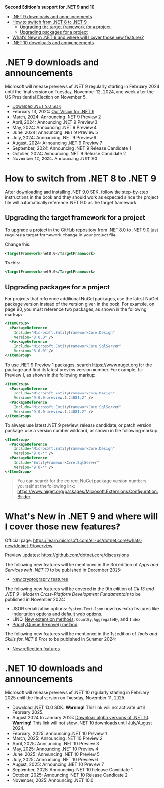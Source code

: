 **Second Edition's support for .NET 9 and 10**

- [.NET 9 downloads and announcements](#net-9-downloads-and-announcements)
- [How to switch from .NET 8 to .NET 9](#how-to-switch-from-net-8-to-net-9)
  - [Upgrading the target framework for a project](#upgrading-the-target-framework-for-a-project)
  - [Upgrading packages for a project](#upgrading-packages-for-a-project)
- [What's New in .NET 9 and where will I cover those new features?](#whats-new-in-net-9-and-where-will-i-cover-those-new-features)
- [.NET 10 downloads and announcements](#net-10-downloads-and-announcements)

# .NET 9 downloads and announcements

Microsoft will release previews of .NET 9 regularly starting in February 2024 until the final version on Tuesday, November 12, 2024, one week after the US Presidential Election on November 5.

- [Download .NET 9.0 SDK](https://dotnet.microsoft.com/download/dotnet/9.0)
- February 13, 2024: [Our Vision for .NET 9](https://devblogs.microsoft.com/dotnet/our-vision-for-dotnet-9/)
- March, 2024: Announcing .NET 9 Preview 2
- April, 2024: Announcing .NET 9 Preview 3
- May, 2024: Announcing .NET 9 Preview 4
- June, 2024: Announcing .NET 9 Preview 5
- July, 2024: Announcing .NET 9 Preview 6
- August, 2024: Announcing .NET 9 Preview 7
- September, 2024: Announcing .NET 9 Release Candidate 1
- October, 2024: Announcing .NET 9 Release Candidate 2
- November 12, 2024: Announcing .NET 9.0

# How to switch from .NET 8 to .NET 9

After [downloading](https://dotnet.microsoft.com/download/dotnet/9.0) and installing .NET 9.0 SDK, follow the step-by-step instructions in the book and they should work as expected since the project file will automatically reference .NET 9.0 as the target framework. 

## Upgrading the target framework for a project

To upgrade a project in the GitHub repository from .NET 8.0 to .NET 9.0 just requires a target framework change in your project file.

Change this:

```xml
<TargetFramework>net8.0</TargetFramework>
```

To this:

```xml
<TargetFramework>net9.0</TargetFramework>
```

## Upgrading packages for a project

For projects that reference additional NuGet packages, use the latest NuGet package version instead of the version given in the book. For example, on page 90, you must reference two packages, as shown in the following markup:
```xml
<ItemGroup>
  <PackageReference
    Include="Microsoft.EntityFrameworkCore.Design"
    Version="8.0.0" />
  <PackageReference
    Include="Microsoft.EntityFrameworkCore.SqlServer"
    Version="8.0.0" />
</ItemGroup>
```

To use .NET 9 Preview 1 packages, search https://www.nuget.org for the package and find its latest preview version number. For example, for Preview 1, as shown in the following markup:
```xml
<ItemGroup>
  <PackageReference
    Include="Microsoft.EntityFrameworkCore.Design"
    Version="9.0.0-preview.1.24081.2" />
  <PackageReference
    Include="Microsoft.EntityFrameworkCore.SqlServer"
    Version="9.0.0-preview.1.24081.2" />
</ItemGroup>
```

To always use latest .NET 9 preview, release candidate, or patch version package, use a version number wildcard, as shown in the following markup:
```xml
<ItemGroup>
  <PackageReference
    Include="Microsoft.EntityFrameworkCore.Design"
    Version="9.0-*" />
  <PackageReference
    Include="EntityFrameworkCore.SqlServer"
    Version="9.0-*" />
</ItemGroup>
```

> You can search for the correct NuGet package version numbers yourself at the following link: https://www.nuget.org/packages/Microsoft.Extensions.Configuration.Binder.

# What's New in .NET 9 and where will I cover those new features?

Official page: https://learn.microsoft.com/en-us/dotnet/core/whats-new/dotnet-9/overview

Preview updates: https://github.com/dotnet/core/discussions

The following new features will be mentioned in the 3rd edition of *Apps and Services with .NET 10* to be published in December 2025:
- [New cryptography features](https://learn.microsoft.com/en-us/dotnet/core/whats-new/dotnet-9/overview#cryptography)

The following new features will be covered in the 9th edition of *C# 13 and .NET 9 - Modern Cross-Platform Development Fundamentals* to be published in November 2024:
- JSON serialization options: `System.Text.Json` now has extra features like [indentation options](https://learn.microsoft.com/en-us/dotnet/core/whats-new/dotnet-9/overview#indentation-options) and [default web options](https://learn.microsoft.com/en-us/dotnet/core/whats-new/dotnet-9/overview#default-web-options).
- LINQ: [New extension methods](https://learn.microsoft.com/en-us/dotnet/core/whats-new/dotnet-9/overview#linq): `CountBy`, `AggregateBy`, and `Index`.
- [PriorityQueue.Remove() method](https://learn.microsoft.com/en-us/dotnet/core/whats-new/dotnet-9/overview#priorityqueueremove-method).

The following new features will be mentioned in the 1st edition of *Tools and Skills for .NET 8 Pros* to be published in Summer 2024:
- [New reflection features](https://learn.microsoft.com/en-us/dotnet/core/whats-new/dotnet-9/overview#reflection)

# .NET 10 downloads and announcements

Microsoft will release previews of .NET 10 regularly starting in February 2025 until the final version on Tuesday, November 11, 2025.

- [Download .NET 10.0 SDK](https://dotnet.microsoft.com/download/dotnet/10.0). **Warning!** This link will not activate until February 2025.
- August 2024 to January 2025: [Download alpha versions of .NET 10](https://github.com/dotnet/installer#table). **Warning!** This link will not show .NET 10 downloads until July/August 2024.
- February, 2025: Announcing .NET 10 Preview 1
- March, 2025: Announcing .NET 10 Preview 2
- April, 2025: Announcing .NET 10 Preview 3
- May, 2025: Announcing .NET 10 Preview 4
- June, 2025: Announcing .NET 10 Preview 5
- July, 2025: Announcing .NET 10 Preview 6
- August, 2025: Announcing .NET 10 Preview 7
- September, 2025: Announcing .NET 10 Release Candidate 1
- October, 2025: Announcing .NET 10 Release Candidate 2
- November, 2025: Announcing .NET 10.0
